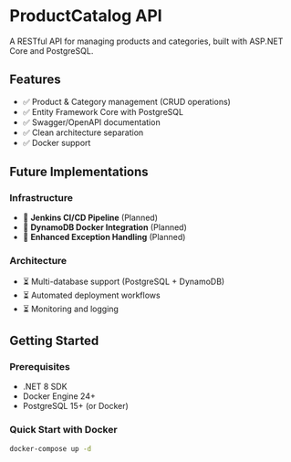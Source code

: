 # ProductCatalog API

A RESTful API for managing products and categories, built with ASP.NET Core and PostgreSQL.

## Features

- ✅ Product & Category management (CRUD operations)
- ✅ Entity Framework Core with PostgreSQL
- ✅ Swagger/OpenAPI documentation
- ✅ Clean architecture separation
- ✅ Docker support

## Future Implementations

### Infrastructure
- 🚀 **Jenkins CI/CD Pipeline** (Planned)
- 🚀 **DynamoDB Docker Integration** (Planned)
- 🚀 **Enhanced Exception Handling** (Planned)

### Architecture
- ⏳ Multi-database support (PostgreSQL + DynamoDB)
- ⏳ Automated deployment workflows
- ⏳ Monitoring and logging

## Getting Started

### Prerequisites
- .NET 8 SDK
- Docker Engine 24+
- PostgreSQL 15+ (or Docker)

### Quick Start with Docker
```bash
docker-compose up -d
